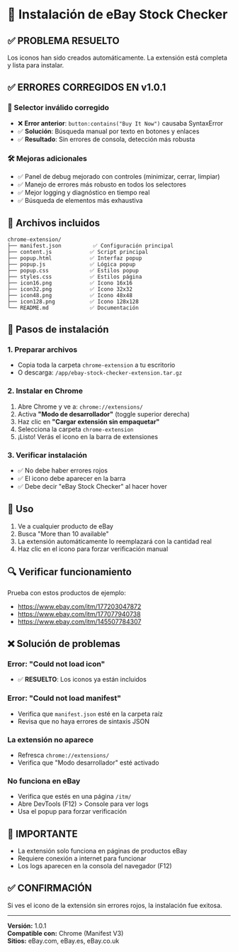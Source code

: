 # 🚀 Instalación de eBay Stock Checker

## ✅ PROBLEMA RESUELTO
Los iconos han sido creados automáticamente. La extensión está completa y lista para instalar.

## ✅ ERRORES CORREGIDOS EN v1.0.1

### 🔧 Selector inválido corregido
- ❌ **Error anterior**: `button:contains("Buy It Now")` causaba SyntaxError
- ✅ **Solución**: Búsqueda manual por texto en botones y enlaces
- ✅ **Resultado**: Sin errores de consola, detección más robusta

### 🛠️ Mejoras adicionales
- ✅ Panel de debug mejorado con controles (minimizar, cerrar, limpiar)
- ✅ Manejo de errores más robusto en todos los selectores
- ✅ Mejor logging y diagnóstico en tiempo real
- ✅ Búsqueda de elementos más exhaustiva

## 📂 Archivos incluidos
```
chrome-extension/
├── manifest.json          ✅ Configuración principal
├── content.js            ✅ Script principal
├── popup.html            ✅ Interfaz popup
├── popup.js              ✅ Lógica popup
├── popup.css             ✅ Estilos popup
├── styles.css            ✅ Estilos página
├── icon16.png            ✅ Icono 16x16
├── icon32.png            ✅ Icono 32x32
├── icon48.png            ✅ Icono 48x48
├── icon128.png           ✅ Icono 128x128
└── README.md             ✅ Documentación
```

## 🔧 Pasos de instalación

### 1. Preparar archivos
- Copia toda la carpeta `chrome-extension` a tu escritorio
- O descarga: `/app/ebay-stock-checker-extension.tar.gz`

### 2. Instalar en Chrome
1. Abre Chrome y ve a: `chrome://extensions/`
2. Activa **"Modo de desarrollador"** (toggle superior derecha)
3. Haz clic en **"Cargar extensión sin empaquetar"**
4. Selecciona la carpeta `chrome-extension`
5. ¡Listo! Verás el icono en la barra de extensiones

### 3. Verificar instalación
- ✅ No debe haber errores rojos
- ✅ El icono debe aparecer en la barra
- ✅ Debe decir "eBay Stock Checker" al hacer hover

## 🎯 Uso
1. Ve a cualquier producto de eBay
2. Busca "More than 10 available"  
3. La extensión automáticamente lo reemplazará con la cantidad real
4. Haz clic en el icono para forzar verificación manual

## 🔍 Verificar funcionamiento
Prueba con estos productos de ejemplo:
- https://www.ebay.com/itm/177203047872
- https://www.ebay.com/itm/177077940738
- https://www.ebay.com/itm/145507784307

## ❌ Solución de problemas

### Error: "Could not load icon"
- ✅ **RESUELTO**: Los iconos ya están incluidos

### Error: "Could not load manifest"
- Verifica que `manifest.json` esté en la carpeta raíz
- Revisa que no haya errores de sintaxis JSON

### La extensión no aparece
- Refresca `chrome://extensions/`
- Verifica que "Modo desarrollador" esté activado

### No funciona en eBay
- Verifica que estés en una página `/itm/`
- Abre DevTools (F12) > Console para ver logs
- Usa el popup para forzar verificación

## 🚨 IMPORTANTE
- La extensión solo funciona en páginas de productos eBay
- Requiere conexión a internet para funcionar
- Los logs aparecen en la consola del navegador (F12)

## ✅ CONFIRMACIÓN
Si ves el icono de la extensión sin errores rojos, la instalación fue exitosa.

---
**Versión:** 1.0.1  
**Compatible con:** Chrome (Manifest V3)  
**Sitios:** eBay.com, eBay.es, eBay.co.uk